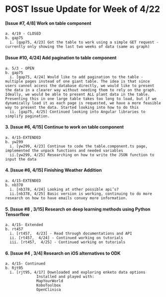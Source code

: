 # POST Issue Update for Week of 4/22

#### [Issue #7, 4/8] Work on table component
    a. 4/19 - CLOSED
    b. gap75
      i. [gap75, 4/23] Got the table to work using a simple GET request - currently only showing the last two weeks of data (same as graph)

#### [Issue #10, 4/24] Add pagination to table component
    a. 5/3 - OPEN
    b. gap75
      i. [gap75, 4/24] Would like to add pagination to the table - multiple pages instead of one giant table. The idea is that since users cannot access the database directly, we would like to present the data in a clearer way without needing them to rely on the graph. Ideally, we would be able to present ALL plant data in the table. Presenting this in one large table takes too long to load, but if we dynamically load it as each page is requested, we have a more feasible way to present the data. Started looking into how to do this
      ii. [gap75, 4/25] Continued looking into Angular libraries to simplify pagination.

#### 3. [Issue #6, 4/15] Continue to work on table component 
    a. 4/15-EXTENDED
    b. yw299
      i. [yw299, 4/23] Continue to code the table.component.ts page, implemented the unpack functions and needed variables
      ii.[yw299, 4/25] Researching on how to write the JSON function to input the data

#### 4. [Issue #6, 4/15] Finishing Weather Addition 
    a. 4/15-EXTENDED
    b. nb378
      i. [nb378, 4/24] Looking at other possible api’s?
      ii.[nb378, 4/25] Basic version is working, continuing to do more research on how to have emails convey more information. 

#### 5. [Issue #8 , 3/15] Research on deep learning methods using Python Tensorflow
    a. 4/15- Extended
    b. rt457
      i. [rt457,  4/23] - Read through documentations and API
      ii. [rt457,  4/24] - Continued working on tutorials 
      iii. [rt457,  4/25] - Continued working on tutorials 

#### 6. [Issue #4 , 3/4] Research on iOS alternatives to ODK
    a. 4/15- Continued
    b. Rjt95
      i. [rjt95, 4/17] Downloaded and exploring enketo data options
                  Installed and played with:
                  MapYourWorld
                  KoboToolbox
                  OpenClinica
